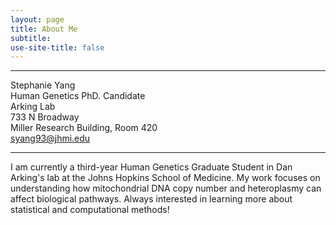 ```yaml
---
layout: page
title: About Me
subtitle: 
use-site-title: false
---
```

------------------------------
Stephanie Yang    
Human Genetics PhD. Candidate   
Arking Lab  
733 N Broadway   
Miller Research Building, Room 420  
syang93@jhmi.edu  
<hr>
I am currently a third-year Human Genetics Graduate Student in Dan Arking's lab at the Johns Hopkins School of Medicine.  My work focuses on understanding how mitochondrial DNA copy number and heteroplasmy can affect biological pathways.  Always interested in learning more about statistical and computational methods!
